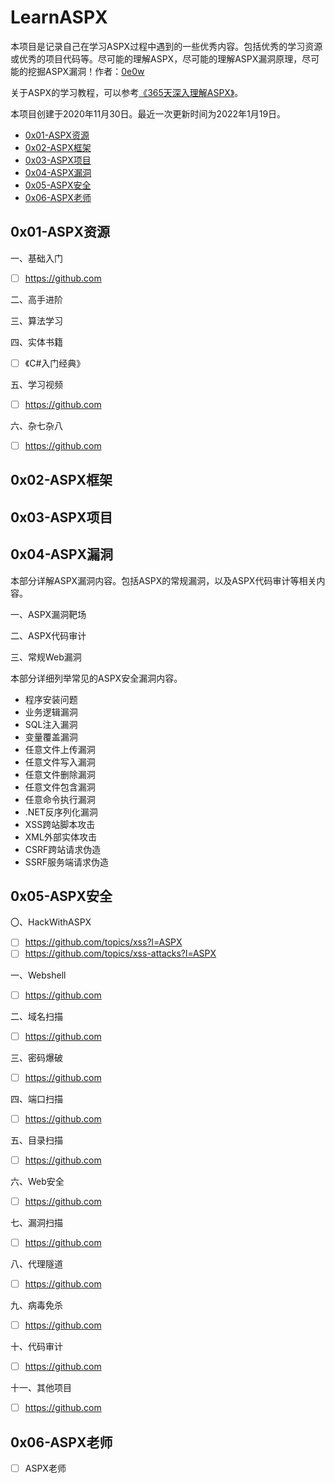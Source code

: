 # LearnASPX

本项目是记录自己在学习ASPX过程中遇到的一些优秀内容。包括优秀的学习资源或优秀的项目代码等。尽可能的理解ASPX，尽可能的理解ASPX漏洞原理，尽可能的挖掘ASPX漏洞！作者：[0e0w](https://github.com/0e0w/LearnASPX)

关于ASPX的学习教程，可以参考[《365天深入理解ASPX》]()。

本项目创建于2020年11月30日。最近一次更新时间为2022年1月19日。

- [0x01-ASPX资源]()
- [0x02-ASPX框架]()
- [0x03-ASPX项目]()
- [0x04-ASPX漏洞]()
- [0x05-ASPX安全]()
- [0x06-ASPX老师]()

## 0x01-ASPX资源

一、基础入门
- [ ] https://github.com

二、高手进阶

三、算法学习

四、实体书籍
- [ ] 《C#入门经典》

五、学习视频
- [ ] https://github.com

六、杂七杂八
- [ ] https://github.com

## 0x02-ASPX框架

## 0x03-ASPX项目

## 0x04-ASPX漏洞

本部分详解ASPX漏洞内容。包括ASPX的常规漏洞，以及ASPX代码审计等相关内容。

一、ASPX漏洞靶场

二、ASPX代码审计

三、常规Web漏洞

本部分详细列举常见的ASPX安全漏洞内容。

- 程序安装问题
- 业务逻辑漏洞
- SQL注入漏洞
- 变量覆盖漏洞
- 任意文件上传漏洞
- 任意文件写入漏洞
- 任意文件删除漏洞
- 任意文件包含漏洞
- 任意命令执行漏洞
- .NET反序列化漏洞
- XSS跨站脚本攻击
- XML外部实体攻击
- CSRF跨站请求伪造
- SSRF服务端请求伪造

## 0x05-ASPX安全

〇、HackWithASPX
- [ ] https://github.com/topics/xss?l=ASPX
- [ ] https://github.com/topics/xss-attacks?l=ASPX

一、Webshell
- [ ] https://github.com

二、域名扫描
- [ ] https://github.com

三、密码爆破
- [ ] https://github.com

四、端口扫描
- [ ] https://github.com

五、目录扫描
- [ ] https://github.com

六、Web安全
- [ ] https://github.com

七、漏洞扫描
- [ ] https://github.com

八、代理隧道
- [ ] https://github.com

九、病毒免杀
- [ ] https://github.com

十、代码审计
- [ ] https://github.com

十一、其他项目
- [ ] https://github.com

## 0x06-ASPX老师

- [ ] ASPX老师